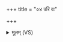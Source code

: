 +++
title = "०४ परि वः"

+++
<details><summary>मूलम् (VS)</summary>

परि॑ वः॒ सिक॑तावती ध॒नूर्बृ॑ह॒त्य॑क्रमीत्।  
तिष्ठ॑ते॒लय॑ता॒ सु क॑म् ॥
</details>
